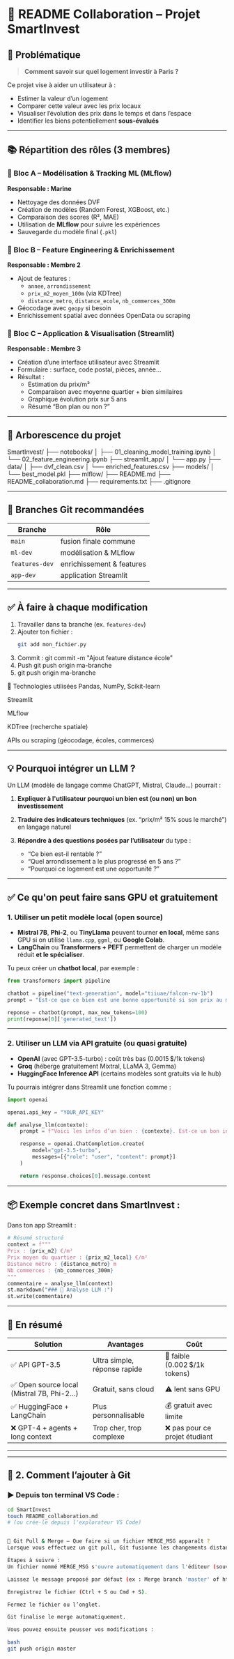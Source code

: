 # 🤝 README Collaboration – Projet SmartInvest

## 🎯 Problématique

> **Comment savoir sur quel logement investir à Paris ?**

Ce projet vise à aider un utilisateur à :
- Estimer la valeur d’un logement
- Comparer cette valeur avec les prix locaux
- Visualiser l’évolution des prix dans le temps et dans l’espace
- Identifier les biens potentiellement **sous-évalués**

---

## 📚 Répartition des rôles (3 membres)

### 🔷 Bloc A – Modélisation & Tracking ML (MLflow)
**Responsable : Marine**

- Nettoyage des données DVF
- Création de modèles (Random Forest, XGBoost, etc.)
- Comparaison des scores (R², MAE)
- Utilisation de **MLflow** pour suivre les expériences
- Sauvegarde du modèle final (`.pkl`)

### 🔷 Bloc B – Feature Engineering & Enrichissement
**Responsable : Membre 2**

- Ajout de features :
  - `annee`, `arrondissement`
  - `prix_m2_moyen_100m` (via KDTree)
  - `distance_metro`, `distance_ecole`, `nb_commerces_300m`
- Géocodage avec `geopy` si besoin
- Enrichissement spatial avec données OpenData ou scraping

### 🔷 Bloc C – Application & Visualisation (Streamlit)
**Responsable : Membre 3**

- Création d’une interface utilisateur avec Streamlit
- Formulaire : surface, code postal, pièces, année…
- Résultat :
  - Estimation du prix/m²
  - Comparaison avec moyenne quartier + bien similaires
  - Graphique évolution prix sur 5 ans
  - Résumé “Bon plan ou non ?”

---

## 📁 Arborescence du projet

SmartInvest/
├── notebooks/
│ ├── 01_cleaning_model_training.ipynb
│ └── 02_feature_engineering.ipynb
├── streamlit_app/
│ └── app.py
├── data/
│ ├── dvf_clean.csv
│ └── enriched_features.csv
├── models/
│ └── best_model.pkl
├── mlflow/
├── README.md
├── README_collaboration.md
├── requirements.txt
├── .gitignore


---

## 🔀 Branches Git recommandées

| Branche | Rôle |
|---------|------|
| `main` | fusion finale commune |
| `ml-dev` | modélisation & MLflow |
| `features-dev` | enrichissement & features |
| `app-dev` | application Streamlit |

---

## ✅ À faire à chaque modification

1. Travailler dans ta branche (ex. `features-dev`)
2. Ajouter ton fichier :
   ```bash
   git add mon_fichier.py
3. Commit :
git commit -m "Ajout feature distance école"
4. Push
git push origin ma-branche
5. git push origin ma-branche


📌 Technologies utilisées
Pandas, NumPy, Scikit-learn

Streamlit

MLflow

KDTree (recherche spatiale)

APIs ou scraping (géocodage, écoles, commerces)


---

## 💡 Pourquoi intégrer un LLM ?

Un LLM (modèle de langage comme ChatGPT, Mistral, Claude…) pourrait :

1. **Expliquer à l'utilisateur pourquoi un bien est (ou non) un bon investissement**
2. **Traduire des indicateurs techniques** (ex. “prix/m² 15% sous le marché”) en langage naturel
3. **Répondre à des questions posées par l’utilisateur** du type :

   * “Ce bien est-il rentable ?”
   * “Quel arrondissement a le plus progressé en 5 ans ?”
   * “Pourquoi ce logement est une opportunité ?”

---

## ✅ Ce qu'on peut faire **sans GPU et gratuitement**

### 1. **Utiliser un petit modèle local (open source)**

* **Mistral 7B**, **Phi-2**, ou **TinyLlama** peuvent tourner **en local**, même sans GPU si on utilise `llama.cpp`, `ggml`, ou **Google Colab**.
* **LangChain** ou **Transformers + PEFT** permettent de charger un modèle réduit **et le spécialiser**.

Tu peux créer un **chatbot local**, par exemple :

```python
from transformers import pipeline

chatbot = pipeline("text-generation", model="tiiuae/falcon-rw-1b")
prompt = "Est-ce que ce bien est une bonne opportunité si son prix au m² est 15% en dessous de la moyenne locale ?"

reponse = chatbot(prompt, max_new_tokens=100)
print(reponse[0]['generated_text'])
```

---

### 2. **Utiliser un LLM via API gratuite (ou quasi gratuite)**

* **OpenAI** (avec GPT-3.5-turbo) : coût très bas (0.0015 \$/1k tokens)
* **Groq** (héberge gratuitement Mixtral, LLaMA 3, Gemma)
* **HuggingFace Inference API** (certains modèles sont gratuits via le hub)

Tu pourrais intégrer dans Streamlit une fonction comme :

```python
import openai

openai.api_key = "YOUR_API_KEY"

def analyse_llm(contexte):
    prompt = f"Voici les infos d’un bien : {contexte}. Est-ce un bon investissement ? Justifie."

    response = openai.ChatCompletion.create(
        model="gpt-3.5-turbo",
        messages=[{"role": "user", "content": prompt}]
    )

    return response.choices[0].message.content
```

---

## 📦 Exemple concret dans SmartInvest :

Dans ton app Streamlit :

```python
# Résumé structuré
context = f"""
Prix : {prix_m2} €/m²
Prix moyen du quartier : {prix_m2_local} €/m²
Distance métro : {distance_metro} m
Nb commerces : {nb_commerces_300m}
"""
commentaire = analyse_llm(context)
st.markdown("### 💬 Analyse LLM :")
st.write(commentaire)
```

---

## 🎯 En résumé

| Solution                                 | Avantages                    | Coût                           |
| ---------------------------------------- | ---------------------------- | ------------------------------ |
| ✅ API GPT-3.5                            | Ultra simple, réponse rapide | 💸 faible (0.002 \$/1k tokens) |
| ✅ Open source local (Mistral 7B, Phi-2…) | Gratuit, sans cloud          | ⚠️ lent sans GPU               |
| ✅ HuggingFace + LangChain                | Plus personnalisable         | 💰 gratuit avec limite         |
| ❌ GPT-4 + agents + long context          | Trop cher, trop complexe     | ❌ pas pour ce projet étudiant  |

---


---

## 🧰 2. Comment l’ajouter à Git

### ▶️ Depuis ton terminal VS Code :

```bash
cd SmartInvest
touch README_collaboration.md
# (ou crée-le depuis l'explorateur VS Code)


🔁 Git Pull & Merge — Que faire si un fichier MERGE_MSG apparaît ?
Lorsque vous effectuez un git pull, Git fusionne les changements distants dans votre branche locale. Si Git détecte des différences, il vous demande de valider un message de merge.

Étapes à suivre :
Un fichier nommé MERGE_MSG s'ouvre automatiquement dans l'éditeur (souvent VS Code).

Laissez le message proposé par défaut (ex : Merge branch 'master' of https://github.com/...).

Enregistrez le fichier (Ctrl + S ou Cmd + S).

Fermez le fichier ou l’onglet.

Git finalise le merge automatiquement.

Vous pouvez ensuite pousser vos modifications :

bash
git push origin master



